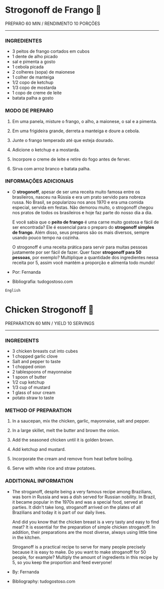 # Strogonoff de Frango :chicken:

PREPARO 60 MIN / RENDIMENTO 10 PORÇÕES

-------------

### INGREDIENTES

- 3 peitos de frango cortados em cubos
- 1 dente de alho picado
- sal e pimenta a gosto
- 1 cebola picada
- 2 colheres (sopa) de maionese
- 1 colher de manteiga
- 1/2 copo de ketchup
- 1/3 copo de mostarda
- 1 copo de creme de leite
- batata palha a gosto

### MODO DE PREPARO

1. Em uma panela, misture o frango, o alho, a maionese, o sal e a pimenta.

2. Em uma frigideira grande, derreta a manteiga e doure a cebola.

3. Junte o frango temperado até que esteja dourado.

4. Adicione o ketchup e a mostarda.

5. Incorpore o creme de leite e retire do fogo antes de ferver.

6. Sirva com arroz branco e batata palha.

### INFORMAÇÕES ADICIONAIS

- O **strogonoff**, apesar de ser uma receita muito famosa entre os brasileiros, nasceu na Rússia e era um prato servido para nobreza russa. No Brasil, se popularizou nos anos 1970 e era uma comida especial, servida em festas. Não demorou muito, o strogonoff chegou nos pratos de todos os brasileiros e hoje faz parte do nosso dia a dia. 

  E você sabia que o **peito de frango** é uma carne muito gostosa e fácil de ser encontrada? Ele é essencial para o preparo do **strogonoff simples de frango**. Além disso, seus preparos são os mais diversos, sempre usando pouco tempo na cozinha. 

  O strogonoff é uma receita prática para servir para muitas pessoas justamente por ser fácil de fazer. Quer fazer **strogonoff para 50 pessoas**, por exemplo? Multiplique a quantidade dos ingredientes nessa receita por 5, assim você mantém a proporção e alimenta todo mundo!

- Por: Fernanda 

- Bibliografia: tudogostoso.com


```inglês
English
```

# Chicken Strogonoff :chicken:

PREPARATION 60 MIN /  YIELD 10 SERVINGS

--------------

### INGREDIENTS

- 3 chicken breasts cut into cubes
- 1 chopped garlic clove
- Salt and pepper to taste
- 1 chopped onion
- 2 tablespoons of mayonnaise
- 1 spoon of butter
- 1/2 cup ketchup
- 1/3 cup of mustard
- 1 glass of sour cream
- potato straw to taste

### METHOD OF PREPARATION

1. In a saucepan, mix the chicken, garlic, mayonnaise, salt and pepper.

2. In a large skillet, melt the butter and brown the onion.

3. Add the seasoned chicken until it is golden brown.

4. Add ketchup and mustard.

5. Incorporate the cream and remove from heat before boiling.

6. Serve with white rice and straw potatoes.

### ADDITIONAL INFORMATION

- The stroganoff, despite being a very famous recipe among Brazilians, was born in Russia and was a dish served for Russian nobility. In Brazil, it became popular in the 1970s and was a special food, served at parties. It didn't take long, stroganoff arrived on the plates of all Brazilians and today it is part of our daily lives.

  And did you know that the chicken breast is a very tasty and easy to find meat? It is essential for the preparation of simple chicken stroganoff. In addition, their preparations are the most diverse, always using little time in the kitchen.

  Stroganoff is a practical recipe to serve for many people precisely because it is easy to make. Do you want to make stroganoff for 50 people, for example? Multiply the amount of ingredients in this recipe by 5, so you keep the proportion and feed everyone!

- By: Fernanda

- Bibliography: tudogostoso.com